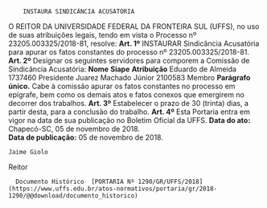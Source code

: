         INSTAURA SINDICÂNCIA ACUSATÓRIA  

 O REITOR DA UNIVERSIDADE FEDERAL DA FRONTEIRA SUL (UFFS), no uso de suas atribuições legais, tendo em vista o Processo nº 23205.003325/2018-81, resolve:   **Art. 1º** INSTAURAR Sindicância Acusatória para apurar os fatos constantes do processo nº 23205.003325/2018-81.   **Art. 2º** Designar os seguintes servidores para comporem a Comissão de Sindicância Acusatória:     **Nome**    **Siape**    **Atribuição**      Eduardo de Almeida   1737460   Presidente     Juarez Machado Júnior   2100583   Membro     **Parágrafo único.** Cabe à comissão apurar os fatos constantes no processo em epígrafe, bem como os demais atos e fatos conexos que emergirem no decorrer dos trabalhos.   **Art. 3º** Estabelecer o prazo de 30 (trinta) dias, a partir desta, para a conclusão do trabalho.   **Art. 4º** Esta Portaria entra em vigor na data de sua publicação no Boletim Oficial da UFFS.      **Data do ato:** Chapecó-SC, 05 de novembro de 2018.   
 **Data de publicação:**  05 de novembro de 2018. 

    Jaime Giolo   
 Reitor 

      Documento Histórico  [PORTARIA Nº 1290/GR/UFFS/2018](https://www.uffs.edu.br/atos-normativos/portaria/gr/2018-1290/@@download/documento_historico)     
      